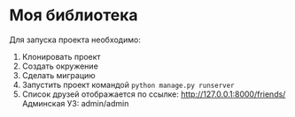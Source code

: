 # Моя библиотека

Для запуска проекта необходимо: 

1. Клонировать проект
2. Создать окружение
3. Сделать миграцию
4. Запустить проект командой ```python manage.py runserver```
5. Список друзей отображается по ссылке:
http://127.0.0.1:8000/friends/
Админская УЗ: admin/admin



